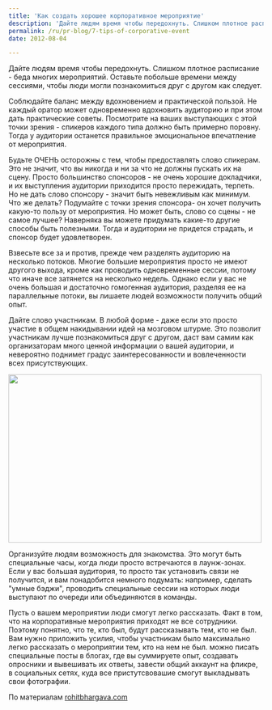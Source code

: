 ```yaml
---
title: 'Как создать хорошее корпоративное мероприятие'
description: 'Дайте людям время чтобы передохнуть. Слишком плотное расписание - беда многих мероприятий. Оставьте побольше времени между сессиями, чтобы люди могли познакомиться друг с другом как следует.'
permalink: /ru/pr-blog/7-tips-of-corporative-event
date: 2012-08-04

---
```


Дайте людям время чтобы передохнуть. Слишком плотное расписание - беда многих мероприятий. Оставьте побольше времени между сессиями, чтобы люди могли познакомиться друг с другом как следует.

Соблюдайте баланс между вдохновением и практической пользой. Не каждый оратор может одновременно вдохновить аудиторию и при этом дать практические советы. Посмотрите на ваших выступающих с этой точки зрения - спикеров каждого типа должно быть примерно поровну.  Тогда у аудитории останется правильное эмоциональное впечатление от мероприятия.

Будьте ОЧЕНЬ осторожны с тем, чтобы предоставлять слово спикерам. Это не значит, что вы никогда и ни за что не должны пускать их на сцену. Просто большинство спонсоров - не очень хорошие докладчики, и их выступления аудитории приходится просто пережидать, терпеть. Но не дать слово спонсору - значит быть невежливым как минимум. Что же делать? Подумайте с точки зрения спонсора-  он хочет получить какую-то пользу от мероприятия. Но может быть, слово со сцены - не самое лучшее? Наверняка вы можете придумать какие-то другие способы быть полезными. Тогда и аудитории не придется страдать, и спонсор будет удовлетворен.

Взвесьте все за и против, прежде чем разделять аудиторию на несколько потоков. Многие большие мероприятия просто не имеют другого выхода, кроме как проводить одновременные сессии, потому что иначе все затянется на несколько недель. Однако если у вас не очень большая и достаточно гомогенная аудитория, разделяя ее на параллельные потоки, вы лишаете людей возможности получить общий опыт.

Дайте слово участникам. В любой форме - даже если это просто участие в общем накидывании идей на мозговом штурме. Это позволит участникам лучше познакомиться друг с другом, даст вам самим как организаторам много ценной информации о вашей аудитории, и невероятно поднимет градус заинтересованности и вовлеченности всех присутствующих.

<img src="{{ site.assets }}/upload/6155970263_88ab62f2b0.jpg" alt="" class="post__img" width="500" height="333">

Организуйте людям возможность для знакомства. Это могут быть специальные часы, когда люди просто встречаются в лаунж-зонах. Если у вас большая аудитория, то просто так установить связи не получится, и вам понадобится немного подумать: например, сделать "умные бэджи", проводить специальные сессии на которых люди выступают по очереди или объединяются в команды.

Пусть о вашем мероприятии люди смогут легко рассказать. Факт в том, что на корпоративные мероприятия приходят не все сотрудники. Поэтому понятно, что те, кто был, будут рассказывать тем, кто не был. Вам нужно приложить усилия, чтобы участникам было максимально легко рассказать о мероприятии тем, кто на нем не был. можно писать специальные посты в блогах, где вы суммируете опыт, создавать опросники и вывешивать их ответы, завести общий аккаунт на фликре, в социальных сетях, куда все пристутсвовашие смогут выкладывать свои фотографии.

По материалам <a href="http://www.rohitbhargava.com/2012/05/7-useful-tips-for-how-to-create-a-really-great-corporate-event.html">rohitbhargava.com</a>

